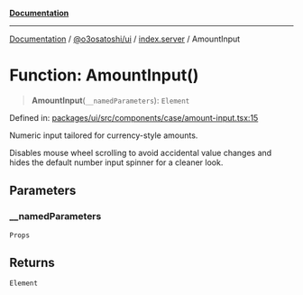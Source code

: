 [**Documentation**](../../../../README.md)

***

[Documentation](../../../../README.md) / [@o3osatoshi/ui](../../README.md) / [index.server](../README.md) / AmountInput

# Function: AmountInput()

> **AmountInput**(`__namedParameters`): `Element`

Defined in: [packages/ui/src/components/case/amount-input.tsx:15](https://github.com/o3osatoshi/experiment/blob/67ff251451cab829206391b718d971ec20ce4dfb/packages/ui/src/components/case/amount-input.tsx#L15)

Numeric input tailored for currency-style amounts.

Disables mouse wheel scrolling to avoid accidental value changes and hides
the default number input spinner for a cleaner look.

## Parameters

### \_\_namedParameters

`Props`

## Returns

`Element`
